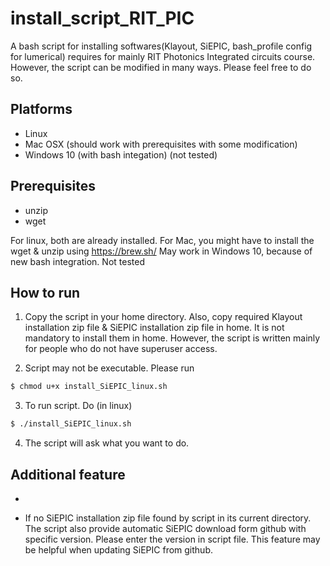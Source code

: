 # install_script_RIT_PIC
A bash script for installing softwares(Klayout, SiEPIC, bash_profile config for lumerical) requires for mainly RIT Photonics Integrated circuits course. However, the script can be modified in many ways. Please feel free to do so.

## Platforms
* Linux
* Mac OSX (should work with prerequisites with some modification)
* Windows 10 (with bash integation) (not tested)

## Prerequisites
* unzip
* wget 

For linux, both are already installed. 
For Mac, you might have to install the wget & unzip using https://brew.sh/
May work in Windows 10, because of new bash integration. Not tested

## How to run

1) Copy the script in your home directory. Also, copy required Klayout installation zip file & SiEPIC installation zip file in home. It is not mandatory to install them in home. However, the script is written mainly for people who do not have superuser access.

2) Script may not be executable. Please run

```bash
$ chmod u+x install_SiEPIC_linux.sh
```

3) To run script. Do (in linux)

```bash
$ ./install_SiEPIC_linux.sh
```

4) The script will ask what you want to do.

## Additional feature

* 

* If no SiEPIC installation zip file found by script in its current directory. The script also provide automatic SiEPIC download form github with specific version. Please enter the version in script file. This feature may be helpful when updating SiEPIC from github.
